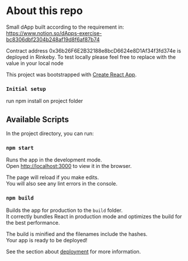 # About this repo

Small dApp built according to the requirement in: https://www.notion.so/dApps-exercise-bc8306dbf2304b248af19d8f6af87b74

Contract address 0x36b26F6E2B32188e8bcD6624e8D1Af34f3fd374e is deployed in Rinkeby. To test locally please feel free to replace with the value in your local node

This project was bootstrapped with [Create React App](https://github.com/facebook/create-react-app).

### `Initial setup`

run npm install on project folder

## Available Scripts

In the project directory, you can run:

### `npm start`

Runs the app in the development mode.\
Open [http://localhost:3000](http://localhost:3000) to view it in the browser.

The page will reload if you make edits.\
You will also see any lint errors in the console.

### `npm build`

Builds the app for production to the `build` folder.\
It correctly bundles React in production mode and optimizes the build for the best performance.

The build is minified and the filenames include the hashes.\
Your app is ready to be deployed!

See the section about [deployment](https://facebook.github.io/create-react-app/docs/deployment) for more information.
